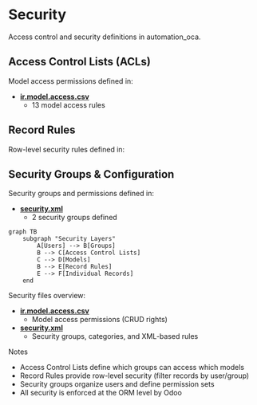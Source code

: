 # Security

Access control and security definitions in automation_oca.

## Access Control Lists (ACLs)

Model access permissions defined in:
- **[ir.model.access.csv](../automation_oca/security/ir.model.access.csv)**
  - 13 model access rules

## Record Rules

Row-level security rules defined in:

## Security Groups & Configuration

Security groups and permissions defined in:
- **[security.xml](../automation_oca/security/security.xml)**
  - 2 security groups defined

```mermaid
graph TB
    subgraph "Security Layers"
        A[Users] --> B[Groups]
        B --> C[Access Control Lists]
        C --> D[Models]
        B --> E[Record Rules]
        E --> F[Individual Records]
    end
```

Security files overview:
- **[ir.model.access.csv](../automation_oca/security/ir.model.access.csv)**
  - Model access permissions (CRUD rights)
- **[security.xml](../automation_oca/security/security.xml)**
  - Security groups, categories, and XML-based rules

Notes
- Access Control Lists define which groups can access which models
- Record Rules provide row-level security (filter records by user/group)
- Security groups organize users and define permission sets
- All security is enforced at the ORM level by Odoo
